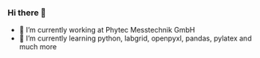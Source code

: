 ### Hi there 👋

- 🔭 I’m currently working at Phytec Messtechnik GmbH
- 🌱 I’m currently learning python, labgrid, openpyxl, pandas, pylatex and much more


<!--
**nbisc/nbisc** is a ✨ _special_ ✨ repository because its `README.md` (this file) appears on your GitHub profile.

Here are some ideas to get you started:

- 🔭 I’m currently working on ...
- 🌱 I’m currently learning ...
- 👯 I’m looking to collaborate on ...
- 🤔 I’m looking for help with ...
- 💬 Ask me about ...
- 📫 How to reach me: ...
- 😄 Pronouns: ...
- ⚡ Fun fact: ...
-->
